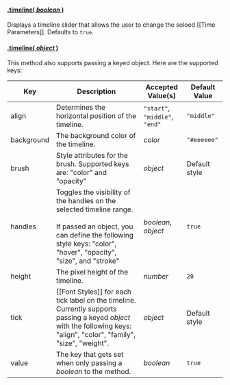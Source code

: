 #### <a name="boolean" href="#boolean">.timeline( *boolean* )</a>

Displays a timeline slider that allows the user to change the soloed [[Time Parameters]]. Defaults to ```true```.

#### <a name="object" href="#object">.timeline( *object* )</a>

This method also supports passing a keyed object. Here are the supported keys:

| Key | Description | Accepted Value(s) | Default Value |
|---|---|---|---|
| align | Determines the horizontal position of the timeline. | ```"start"```, ```"middle"```, ```"end"``` | ```"middle"``` |
| background | The background color of the timeline. | *color* | ```"#eeeeee"``` |
| brush | Style attributes for the brush. Supported keys are: "color" and "opacity" | *object* | Default style |
| handles | Toggles the visibility of the handles on the selected timeline range. <br><br> If passed an object, you can define the following style keys: "color", "hover", "opacity", "size", and "stroke" | *boolean*, *object* | ```true``` |
| height | The pixel height of the timeline. | *number* | ```20``` |
| tick | [[Font Styles]] for each tick label on the timeline. Currently supports passing a keyed *object* with the following keys: "align", "color", "family", "size", "weight". | *object* | Default style |
| value | The key that gets set when only passing a *boolean* to the method. | *boolean* | ```true``` |
